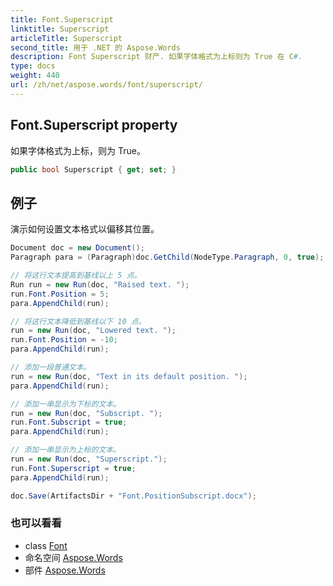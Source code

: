 ```yaml
---
title: Font.Superscript
linktitle: Superscript
articleTitle: Superscript
second_title: 用于 .NET 的 Aspose.Words
description: Font Superscript 财产. 如果字体格式为上标则为 True 在 C#.
type: docs
weight: 440
url: /zh/net/aspose.words/font/superscript/
---
```

## Font.Superscript property

如果字体格式为上标，则为 True。

```csharp
public bool Superscript { get; set; }
```

## 例子

演示如何设置文本格式以偏移其位置。

```csharp
Document doc = new Document();
Paragraph para = (Paragraph)doc.GetChild(NodeType.Paragraph, 0, true);

// 将这行文本提高到基线以上 5 点。
Run run = new Run(doc, "Raised text. ");
run.Font.Position = 5;
para.AppendChild(run);

// 将这行文本降低到基线以下 10 点。
run = new Run(doc, "Lowered text. ");
run.Font.Position = -10;
para.AppendChild(run);

// 添加一段普通文本。
run = new Run(doc, "Text in its default position. ");
para.AppendChild(run);

// 添加一串显示为下标的文本。
run = new Run(doc, "Subscript. ");
run.Font.Subscript = true;
para.AppendChild(run);

// 添加一串显示为上标的文本。
run = new Run(doc, "Superscript.");
run.Font.Superscript = true;
para.AppendChild(run);

doc.Save(ArtifactsDir + "Font.PositionSubscript.docx");
```

### 也可以看看

* class [Font](../)
* 命名空间 [Aspose.Words](../../../aspose.words/)
* 部件 [Aspose.Words](../../../)
